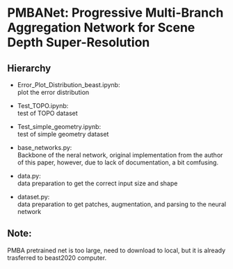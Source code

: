 # PMBANet: Progressive Multi-Branch Aggregation Network for Scene Depth Super-Resolution

## Hierarchy
- Error_Plot_Distribution_beast.ipynb: <br>
  plot the error distribution
- Test_TOPO.ipynb: <br>
  test of TOPO dataset
- Test_simple_geometry.ipynb: <br>
  test of simple geometry dataset

- base_networks.py: <br>
  Backbone of the neral network, original implementation from the author of this paper, however, due to lack of documentation, a bit comfusing.
- data.py: <br>
  data preparation to get the correct input size and shape
- dataset.py: <br>
  data preparation to get patches, augmentation, and parsing to the neural network



## Note:
PMBA pretrained net is too large, need to download to local, but it is already trasferred to beast2020 computer.



